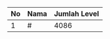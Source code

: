 | No | Nama            | Jumlah Level |
|----|-----------------|--------------|
| 1  | #    |    4086        |
